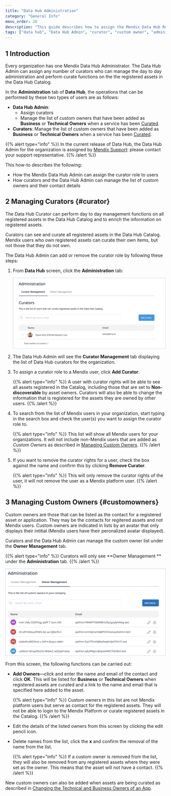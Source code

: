 ```yaml
---
title: "Data Hub Administration"
category: "General Info"
menu_order: 20
description: "This guide describes how to assign the Mendix Data Hub Roles as a Data Hub Admin."
tags: ["data hub", "Data Hub Admin", "curator", "custom owner", "administration"]
---
```


## 1 Introduction

Every organization has one Mendix Data Hub Administrator. The Data Hub Admin can assign any number of curators who can manage the day to day administration and perform curate functions on the the registered assets in the Data Hub Catalog. 

In the **Administration** tab of **Data Hub**, the operations that can be performed by these two types of users are as follows:  

* **Data Hub Admin**: 
  * Assign curators 
  * Manage the list of custom owners that have been added as **Business** or **Technical Owners** when a service has been [Curated](../data-hub-catalog/curate#customowner).
* **Curators**: 
  Manage the list of custom owners that have been added as **Business** or **Technical Owners** when a service has been [Curated](../data-hub-catalog/curate#customowner). 

{{% alert type="info" %}}
In the current release of Data Hub, the Data Hub Admin for the organization is assigned by [Mendix Support](https://support.mendix.com/hc/en-us): please contact your support representative.
{{% /alert %}}

This how-to describes the following:

- How the Mendix Data Hub Admin can assign the curator role to users
- How curators and the Data Hub Admin can manage the list of custom owners and their contact details 

## 2 Managing Curators {#curator}

The Data Hub Curator can perform day to day management functions on all registered assets in the Data Hub Catalog and to enrich the information on registered assets. 

Curators can see and curate all registered assets in the Data Hub Catalog. Mendix users who own registered assets can curate their own items, but not those that they do not own. 

The Data Hub Admin can add or remove the curator role by following these steps:

1. From **Data Hub** screen, click the **Administration** tab:

   ![Administration](attachments/data-hub-admin/administration.png)

2. The Data Hub Admin will see the **Curator Management** tab displaying  the list of Data Hub curators for the organization.

3. To assign a curator role to a Mendix user, click **Add Curator**.

   {{% alert type="info" %}}
   A user with curator rights will be able to see all assets registered in the Catalog, including those that are set to **Non-discoverable** by asset owners. Curators will also be able to change the information that is registered for the assets they are owned by other users. 
   {{% /alert %}}

4. To search from the list of Mendix users in your organization, start typing in the search box and check the user(s) you want to assign the curator role to.

   {{% alert type="info" %}}
   This list will show all Mendix users for your organizations. It will not include non-Mendix users that are  added as *Custom Owners* as described in [Managing Custom Owners](#customowners).
   {{% /alert %}}

5. If you want to remove the curator rights for a user, check the box against the name and confirm this by clicking **Remove Curator**.

   {{% alert type="info" %}}
   This will only remove the curator rights of the user, it will not remove the user as a Mendix platform user.
   {{% /alert %}}

## 3 Managing Custom Owners {#customowners} 

Custom owners are those that can be listed as the contact for a registered asset or application. They may be the contacts for regitered assets and not Mendix users. Custom owners are indicated in lists by an avatar that only displays their intitial (Mendix users have their peronalized avatar displayed).   

Curators and the Data Hub Admin can manage the custom owner list under the **Owner Management** tab.  

{{% alert type="info" %}}
Curators will only see  **Owner Management ** under the **Administration** tab.
{{% /alert %}} 

![owner admin](attachments/data-hub-admin/owner-management.png)

From this screen, the following functions can be carried out:

* **Add Owners**—click and enter the name and email of the contact and click **OK**. This will be listed for **Business** or **Technical Owners** when registered assets are curated and a link to the name and email that is specified here added to the asset.

   {{% alert type="info" %}}
  Custom owners in this list are not Mendix platform users but serve as contact for the registered assets.  They will not be able to login to the Mendix Platform or curate registered assets in the Catalog. 
  {{% /alert %}} 

* Edit the details of the listed owners from this screen by clicking the edit pencil icon.

* Delete names from the list, click the **x** and confirm the removal of the name from the list. 

   {{% alert type="info" %}}
   If a custom owner is removed from the list, they will also be removed from any registered assets where they were set as the owner. This means that the asset will not have a contact.
   {{% /alert %}} 

New custom owners can also be added when assets are being curated as described in [Changing the Technical and Business Owners of an App](../data-hub-catalog/curate#customowner).